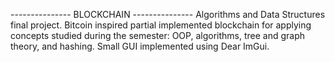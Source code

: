 --------------- BLOCKCHAIN ---------------
Algorithms and Data Structures final project. 
Bitcoin inspired partial implemented blockchain for applying concepts studied during the semester: OOP, algorithms, tree and graph theory, and hashing.
Small GUI implemented using Dear ImGui.
